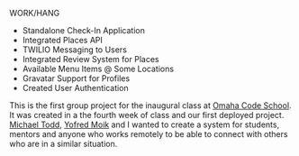 WORK/HANG
- Standalone Check-In Application
- Integrated Places API 
- TWILIO Messaging to Users
- Integrated Review System for Places
- Available Menu Items @ Some Locations
- Gravatar Support for Profiles
- Created User Authentication

This is the first group project for the inaugural class at [Omaha Code School]("http://omahacodeschool.com"). It was created in a the fourth week of class and our first deployed project. [Michael Todd](https://github.com/michaelsedits), [Yofred Moik](https://github.com/yofred) and I wanted to create a system for students, mentors and anyone who works remotely to be able to connect with others who are in a similar situation.

